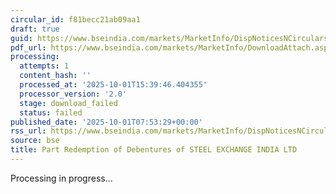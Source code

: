 ```yaml
---
circular_id: f81becc21ab09aa1
draft: true
guid: https://www.bseindia.com/markets/MarketInfo/DispNoticesNCirculars.aspx?Noticeid={6986A46B-2844-423B-9BE1-445FF4D4AFF6}&noticeno=20251001-9&dt=10/01/2025&icount=9&totcount=74&flag=0
pdf_url: https://www.bseindia.com/markets/MarketInfo/DownloadAttach.aspx?id=20251001-9&attachedId=
processing:
  attempts: 1
  content_hash: ''
  processed_at: '2025-10-01T15:39:46.404355'
  processor_version: '2.0'
  stage: download_failed
  status: failed
published_date: '2025-10-01T07:53:29+00:00'
rss_url: https://www.bseindia.com/markets/MarketInfo/DispNoticesNCirculars.aspx?Noticeid={6986A46B-2844-423B-9BE1-445FF4D4AFF6}&noticeno=20251001-9&dt=10/01/2025&icount=9&totcount=74&flag=0
source: bse
title: Part Redemption of Debentures of STEEL EXCHANGE INDIA LTD
---
```


Processing in progress...